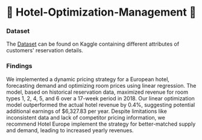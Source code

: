 # 🏨 Hotel-Optimization-Management 🏨 #

### Dataset ###
The [Dataset](https://www.kaggle.com/datasets/ahsan81/hotel-reservations-classification-dataset) can be found on Kaggle containing different attributes of customers' reservation details.

### Findings ###
We implemented a dynamic pricing strategy for a European hotel, forecasting demand and optimizing room prices using linear regression. The model, based on historical reservation data, maximized revenue for room types 1, 2, 4, 5, and 6 over a 17-week period in 2018. Our linear optimization model outperformed the actual hotel revenue by 0.4%, suggesting potential additional earnings of $6,327.83 per year. Despite limitations like inconsistent data and lack of competitor pricing information, we recommend Hotel Europe implement the strategy for better-matched supply and demand, leading to increased yearly revenues.

